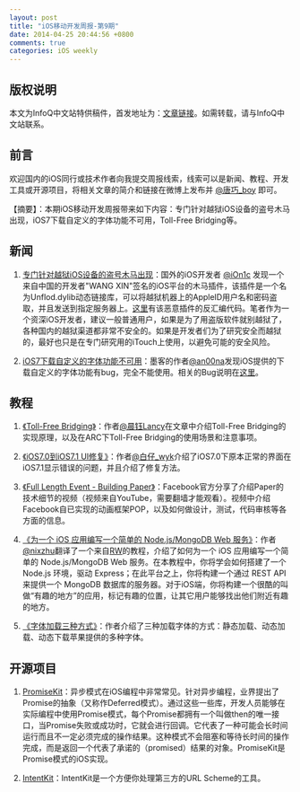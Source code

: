 ```yaml
---
layout: post
title: "iOS移动开发周报-第9期"
date: 2014-04-25 20:44:56 +0800
comments: true
categories: iOS weekly
---
```


## 版权说明

本文为InfoQ中文站特供稿件，首发地址为：[文章链接](http://www.infoq.com/cn/news/2014/04/ios-mobile-developmeng-weekly)。如需转载，请与InfoQ中文站联系。

## 前言

欢迎国内的iOS同行或技术作者向我提交周报线索，线索可以是新闻、教程、开发工具或开源项目，将相关文章的简介和链接在微博上发布并 [@唐巧_boy](http://weibo.com/tangqiaoboy) 即可。

【摘要】：本期iOS移动开发周报带来如下内容：专门针对越狱iOS设备的盗号木马出现，iOS7下载自定义的字体功能不可用，Toll-Free Bridging等。

## 新闻

 1. [专门针对越狱iOS设备的盗号木马出现](http://blog.devtang.com/blog/2014/04/19/ios-jailbreak-trojan/)：国外的iOS开发者 [@iOn1c](https://twitter.com/iOn1c) 发现一个来自中国的开发者"WANG XIN"签名的iOS平台的木马插件，该插件是一个名为Unflod.dylib动态链接库，可以将越狱机器上的AppleID用户名和密码盗取，并且发送到指定服务器上。[这里](http://pastebin.com/raw.php?i=QxVRd2ha)有该恶意插件的反汇编代码。笔者作为一个资深iOS开发者，建议一般普通用户，如果是为了用盗版软件就别越狱了，各种国内的越狱渠道都非常不安全的。如果是开发者们为了研究安全而越狱的，最好也只是在专门研究用的iTouch上使用，以避免可能的安全风险。
 
 1. [iOS7下载自定义的字体功能不可用](http://weibo.com/1676354212/AFt7N5pl8)：墨客的作者[@an00na](http://weibo.com/1676354212/AFt7N5pl8)发现iOS提供的下载自定义的字体功能有bug，完全不能使用。相关的Bug说明在[这里](http://openradar.appspot.com/radar?id=5881896777023488)。

## 教程

 1. [《Toll-Free Bridging》](http://gracelancy.com/blog/2014/04/21/toll-free-bridging/)：作者[@晨钰Lancy](http://weibo.com/lancy1014/)在文章中介绍Toll-Free Bridging的实现原理，以及在ARC下Toll-Free Bridging的使用场景和注意事项。
 
 1. [《iOS7.0到iOS7.1 UI修复》](https://app.yinxiang.com/shard/s16/sh/15d40ea3-7273-4701-a816-dea7edfb2140/b41319e65ca4d91d2553f2bab25b8959)：作者[@白仔_wyk](http://weibo.com/2271223902/B0960vL7J?ref=atme)介绍了iOS7.0下原本正常的界面在iOS7.1显示错误的问题，并且介绍了修复方法。
 
 1. [《Full Length Event - Building Paper》](https://www.youtube.com/watch?v=OiY1cheLpmI)：Facebook官方分享了介绍Paper的技术细节的视频（视频来自YouTube，需要翻墙才能观看）。视频中介绍Facebook自已实现的动画框架POP，以及如何做设计，测试，代码审核等各方面的信息。
 
 1. [《为一个 iOS 应用编写一个简单的 Node.js/MongoDB Web 服务》](https://github.com/nixzhu/dev-blog/blob/master/2014-04-21-write-a-simple-nodejs-mongodb-web-service-for-an-ios-app.md)：作者[@nixzhu](http://weibo.com/nixzhu)翻译了一个来自[RW](http://www.raywenderlich.com/61078/write-simple-node-jsmongodb-web-service-ios-app)的教程，介绍了如何为一个 iOS 应用编写一个简单的 Node.js/MongoDB Web 服务。在本教程中，你将学会如何搭建了一个 Node.js 环境，驱动 Express；在此平台之上，你将构建一个通过 REST API 来提供一个 MongoDB 数据库的服务器。对于iOS端，你将构建一个很酷的叫做“有趣的地方”的应用，标记有趣的位置，让其它用户能够找出他们附近有趣的地方。
 
 1. [《字体加载三种方式》](http://nonomori.farbox.com/post/zi-ti-jia-zai-san-chong-fang-shi)：作者介绍了三种加载字体的方式：静态加载、动态加载、动态下载苹果提供的多种字体。

## 开源项目

 1. [PromiseKit](https://github.com/mxcl/PromiseKit)：异步模式在iOS编程中非常常见。针对异步编程，业界提出了Promise的抽象（又称作Deferred模式）。通过这些一些库，开发人员能够在实际编程中使用Promise模式，每个Promise都拥有一个叫做then的唯一接口，当Promise失败或成功时，它就会进行回调。它代表了一种可能会长时间运行而且不一定必须完成的操作结果。这种模式不会阻塞和等待长时间的操作完成，而是返回一个代表了承诺的（promised）结果的对象。PromiseKit是Promise模式的iOS实现。
 
 1. [IntentKit](https://github.com/intentkit/IntentKit)：IntentKit是一个方便你处理第三方的URL Scheme的工具。


